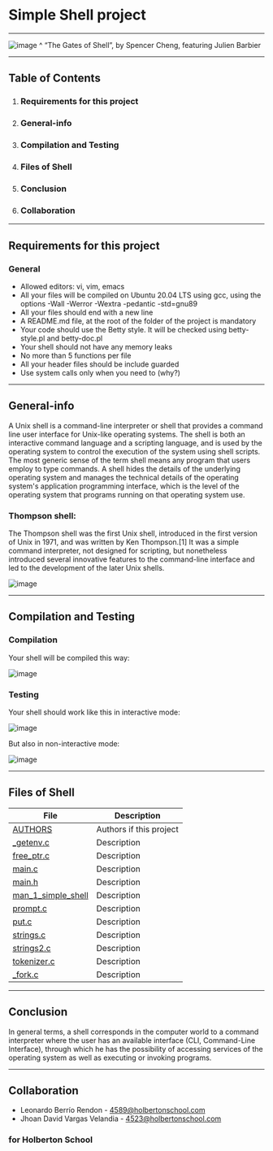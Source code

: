 # Simple Shell project
***
![image](https://user-images.githubusercontent.com/98335124/164543755-7a990b02-209a-4d99-8d7c-9cf427a28595.png)
^ “The Gates of Shell”, by Spencer Cheng, featuring Julien Barbier
***

## Table of Contents
1. ### Requirements for this project
2. ### General-info
3. ### Compilation and Testing
4. ### Files of Shell
5. ### Conclusion
6. ### Collaboration
***

## Requirements for this project
### General
* Allowed editors: vi, vim, emacs
* All your files will be compiled on Ubuntu 20.04 LTS using gcc, using the options -Wall -Werror -Wextra -pedantic -std=gnu89
* All your files should end with a new line
* A README.md file, at the root of the folder of the project is mandatory
* Your code should use the Betty style. It will be checked using betty-style.pl and betty-doc.pl
* Your shell should not have any memory leaks
* No more than 5 functions per file
* All your header files should be include guarded
* Use system calls only when you need to (why?)
***

## General-info
A Unix shell is a command-line interpreter or shell that provides a command line user interface for Unix-like operating systems. The shell is both an interactive command language and a scripting language, and is used by the operating system to control the execution of the system using shell scripts.
The most generic sense of the term shell means any program that users employ to type commands. A shell hides the details of the underlying operating system and manages the technical details of the operating system's application programming interface, which is the level of the operating system that programs running on that operating system use.
### Thompson shell:
The Thompson shell was the first Unix shell, introduced in the first version of Unix in 1971, and was written by Ken Thompson.[1] It was a simple command interpreter, not designed for scripting, but nonetheless introduced several innovative features to the command-line interface and led to the development of the later Unix shells.

![image](https://user-images.githubusercontent.com/98335124/164545241-bab0722a-6250-430f-91bb-92b4134e06c6.png)
***

## Compilation and Testing
### Compilation
Your shell will be compiled this way:

![image](https://user-images.githubusercontent.com/98335124/164557181-cf0fb8bc-7c5e-44f6-961e-d566df28b4a2.png)

### Testing
Your shell should work like this in interactive mode:

![image](https://user-images.githubusercontent.com/98335124/164557290-4f75d801-52ca-4085-8b4f-1a2f94c790f1.png)

But also in non-interactive mode:

![image](https://user-images.githubusercontent.com/98335124/164557346-67d2c0f5-c5fc-4281-a98a-e97a6dbb0b95.png)

***

## Files of Shell

| File | Description |
| ----- | ----- |
| [AUTHORS](https://github.com/David-VargasV/simple_shell/blob/master/AUTHORS) | Authors if this project |
| [_getenv.c](https://github.com/David-VargasV/simple_shell/blob/master/_getenv.c) | Description |
| [free_ptr.c](https://github.com/David-VargasV/simple_shell/blob/master/free_ptr.c) | Description|
| [main.c](https://github.com/David-VargasV/simple_shell/blob/master/main.c) | Description |
| [main.h](https://github.com/David-VargasV/simple_shell/blob/master/main.h) | Description |
| [man_1_simple_shell](https://github.com/David-VargasV/simple_shell/blob/master/man_1_simple_shell) | Description |
| [prompt.c](https://github.com/David-VargasV/simple_shell/blob/master/prompt.c) | Description |
| [put.c](https://github.com/David-VargasV/simple_shell/blob/master/put.c) | Description |
| [strings.c](https://github.com/David-VargasV/simple_shell/blob/master/strings.c) | Description |
| [strings2.c](https://github.com/David-VargasV/simple_shell/blob/master/strings2.c) | Description |
| [tokenizer.c](https://github.com/David-VargasV/simple_shell/blob/master/tokenizer.c) | Description |
| [_fork.c](https://github.com/David-VargasV/simple_shell/blob/master/_fork.c) | Description |

***

## Conclusion
In general terms, a shell corresponds in the computer world to a command interpreter where the user has an available interface (CLI, Command-Line Interface), through which he has the possibility of accessing services of the operating system as well as executing or invoking programs.
***

## Collaboration
* Leonardo Berrío Rendon - 4589@holbertonschool.com
* Jhoan David Vargas Velandia - 4523@holbertonschool.com

### for Holberton School
